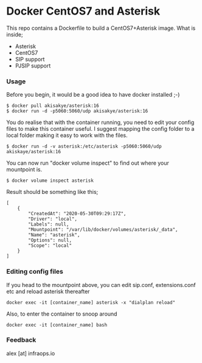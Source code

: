 
# Docker CentOS7 and Asterisk

This repo contains a Dockerfile to build a CentOS7+Asterisk image.
What is inside;

 - Asterisk 
 - CentOS7 
 - SIP support 
 - PJSIP support

### Usage
Before you begin, it would be a good idea to have docker installed ;-)

	$ docker pull akisakye/asterisk:16
	$ docker run -d -p5060:5060/udp akisakye/asterisk:16
	
You do realise that with the container running, you need to edit your config files to make this container useful. I suggest mapping the config folder to a local folder making it easy to work with the files.

	$ docker run -d -v asterisk:/etc/asterisk -p5060:5060/udp akiskaye/asterisk:16

You can now run "docker volume inspect" to find out where your mountpoint is.

	$ docker volume inspect asterisk

Result should be something like this;

```
[
    {
        "CreatedAt": "2020-05-30T09:29:17Z",
        "Driver": "local",
        "Labels": null,
        "Mountpoint": "/var/lib/docker/volumes/asterisk/_data",
        "Name": "asterisk",
        "Options": null,
        "Scope": "local"
    }
]
```
### Editing config files

If you head to the mountpoint above, you can edit sip.conf, extensions.conf etc and reload asterisk thereafter

	docker exec -it [container_name] asterisk -x "dialplan reload"

Also, to enter the container to snoop around

	docker exec -it [container_name] bash

### Feedback
alex [at] infraops.io

